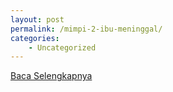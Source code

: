 ```yaml
---
layout: post
permalink: /mimpi-2-ibu-meninggal/
categories:
    - Uncategorized
---
```


[Baca Selengkapnya](/04)
